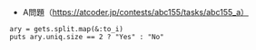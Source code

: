 - A問題（https://atcoder.jp/contests/abc155/tasks/abc155_a）

```
ary = gets.split.map(&:to_i)
puts ary.uniq.size == 2 ? "Yes" : "No"
```
